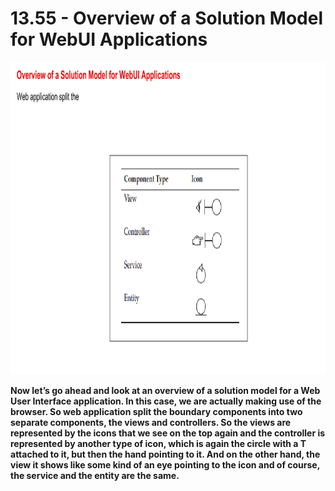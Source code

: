 # 13.55 - Overview of a Solution Model for WebUI Applications

<img src="/images/13_55_01.jpg" width="800" height="500">

**Now let’s go ahead and look at an overview of a solution model for a Web User Interface application. In this case, we are actually making use of the browser. So web application split the boundary components into two separate components, the views and controllers. So the views are represented by the icons that we see on the top again and the controller is represented by another type of icon, which is again the circle with a T attached to it, but then the hand pointing to it. And on the other hand, the view it shows like some kind of an eye pointing to the icon and of course, the service and the entity are the same.**